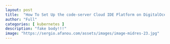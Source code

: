```yaml
---
layout: post
title:  "How To Set Up the code-server Cloud IDE Platform on DigitalOcean Kubernetes"
author: "Full"
categories: [ kubernetes ]
description: "fake body!!!"
image: "https://sergio.afanou.com/assets/images/image-midres-23.jpg"
---
```



